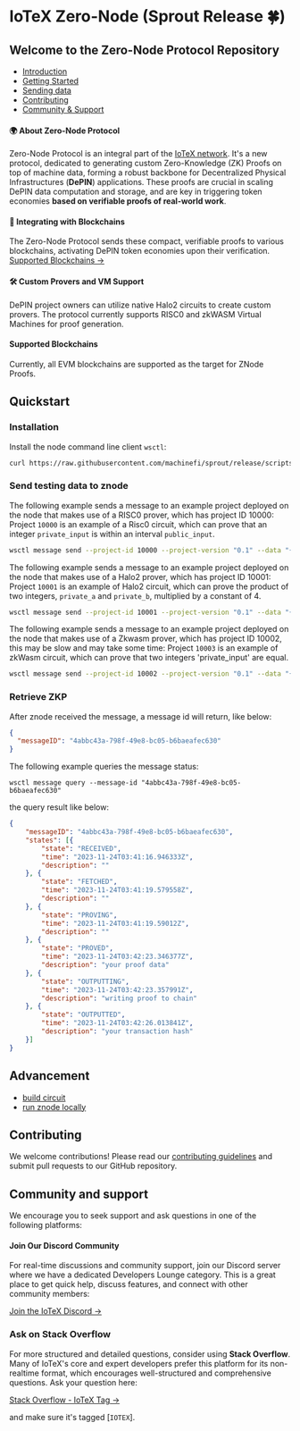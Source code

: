 # IoTeX Zero-Node (Sprout Release 🍀)

## Welcome to the Zero-Node Protocol Repository

- [Introduction](#-about-zero-node-protocol)
- [Getting Started](#quickstart)
- [Sending data](#send-testing-data-to-znode)
- [Contributing](#contributing)
- [Community & Support](#community-and-support)


#### 🌍 About Zero-Node Protocol

Zero-Node Protocol is an integral part of the [IoTeX network](https://iotex.io). It's a new protocol, dedicated to generating custom Zero-Knowledge (ZK) Proofs on top of machine data, forming a robust backbone for Decentralized Physical Infrastructures (**DePIN**) applications. These proofs are crucial in scaling DePIN data computation and storage, and are key in triggering token economies **based on verifiable proofs of real-world work**.

#### 🔗 Integrating with Blockchains

The Zero-Node Protocol sends these compact, verifiable proofs to various blockchains, activating DePIN token economies upon their verification. [Supported Blockchains →](#supported_blockchains)

#### 🛠 Custom Provers and VM Support

DePIN project owners can utilize native Halo2 circuits to create custom provers. The protocol currently supports RISC0 and zkWASM Virtual Machines for proof generation.

#### Supported Blockchains

Currently, all EVM blockchains are supported as the target for ZNode Proofs.

## Quickstart

### Installation

Install the node command line client `wsctl`:
```bash
curl https://raw.githubusercontent.com/machinefi/sprout/release/scripts/install_wsctl.sh | bash
```

### Send testing data to znode

The following example sends a message to an example project deployed on the node that makes use of a RISC0 prover, which has project ID 10000:
Project `10000` is an example of a Risc0 circuit, which can prove that an integer `private_input` is within an interval `public_input`.

```bash
wsctl message send --project-id 10000 --project-version "0.1" --data "{\"private_input\":\"14\", \"public_input\":\"3,34\", \"receipt_type\":\"Snark\"}"
```

The following example sends a message to an example project deployed on the node that makes use of a Halo2 prover, which has project ID 10001:
Project `10001` is an example of Halo2 circuit, which can prove the product of two integers, `private_a` and `private_b`, multiplied by a constant of 4.

```bash
wsctl message send --project-id 10001 --project-version "0.1" --data "{\"private_a\": 3, \"private_b\": 4}"
```

The following example sends a message to an example project deployed on the node that makes use of a Zkwasm prover, which has project ID 10002, this may be slow and may take some time:
Project `10003` is an example of zkWasm circuit, which can prove that two integers 'private_input' are equal.

```bash
wsctl message send --project-id 10002 --project-version "0.1" --data "{\"private_input\": [1, 1] , \"public_input\": [] }"
```

### Retrieve ZKP

After znode received the message, a message id will return, like below:

```json
{
  "messageID": "4abbc43a-798f-49e8-bc05-b6baeafec630"
}
```

The following example queries the message status:

```shell
wsctl message query --message-id "4abbc43a-798f-49e8-bc05-b6baeafec630"
```

the query result like below:

```json
{
	"messageID": "4abbc43a-798f-49e8-bc05-b6baeafec630",
	"states": [{
		"state": "RECEIVED",
		"time": "2023-11-24T03:41:16.946333Z",
		"description": ""
	}, {
		"state": "FETCHED",
		"time": "2023-11-24T03:41:19.579558Z",
		"description": ""
	}, {
		"state": "PROVING",
		"time": "2023-11-24T03:41:19.59012Z",
		"description": ""
	}, {
		"state": "PROVED",
		"time": "2023-11-24T03:42:23.346377Z",
		"description": "your proof data"
	}, {
		"state": "OUTPUTTING",
		"time": "2023-11-24T03:42:23.357991Z",
		"description": "writing proof to chain"
	}, {
		"state": "OUTPUTTED",
		"time": "2023-11-24T03:42:26.013841Z",
		"description": "your transaction hash"
	}]
}
```

## Advancement
- [build circuit](BUILD-CIRCUIT.md)
- [run znode locally](RUN-LOCALLY.md)

## Contributing

We welcome contributions! Please read our [contributing guidelines](CONTRIBUTING.md) and submit pull requests to our GitHub repository.

## Community and support

We encourage you to seek support and ask questions in one of the following platforms:

#### Join Our Discord Community

For real-time discussions and community support, join our Discord server where we have a dedicated
Developers Lounge category. This is a great place to get quick help, discuss features, and connect with other community members:

[Join the IoTeX Discord →](https://iotex.io/devdiscord)

### Ask on Stack Overflow

For more structured and detailed questions, consider using **Stack Overflow**. Many of IoTeX's core and expert developers prefer this platform for its non-realtime format, which encourages well-structured and comprehensive questions. Ask your question here:

[Stack Overflow - IoTeX Tag →](https://stackoverflow.com/questions/tagged/iotex)

and make sure it's tagged [`IOTEX`].
